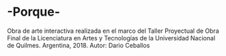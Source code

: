# -Porque-
Obra de arte interactiva realizada en el marco del Taller Proyectual de Obra Final de la Licenciatura en Artes y Tecnologías de la Universidad Nacional de Quilmes. Argentina, 2018. Autor: Dario Ceballos

